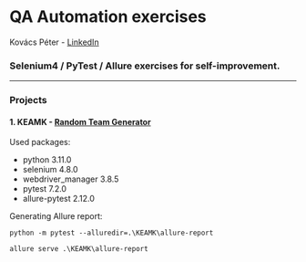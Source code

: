 # QA Automation exercises
Kovács Péter - [LinkedIn](https://www.linkedin.com/in/p%C3%A9ter-kov%C3%A1cs-7105751b2/)
### Selenium4 / PyTest / Allure exercises for self-improvement.

---

### Projects

#### 1. KEAMK - [Random Team Generator](https://www.keamk.com/random-team-generator)

Used packages:
- python 3.11.0
- selenium 4.8.0
- webdriver_manager 3.8.5
- pytest 7.2.0
- allure-pytest 2.12.0

Generating Allure report:
```commandline
python -m pytest --alluredir=.\KEAMK\allure-report
```

```commandline
allure serve .\KEAMK\allure-report
```

